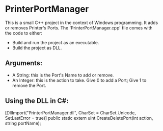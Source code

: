 # PrinterPortManager

This is a small C++ project in the context of Windows programming. It adds or removes Printer's Ports.
The 'PrinterPortManager.cpp' file comes with the code to either:
- Build and run the project as an executable.
- Build the project as DLL.

## Arguments:
- A String: this is the Port's Name to add or remove. 
- An Integer: this is the action to take. Give 0 to add a Port; Give 1 to remove the Port.  

## Using the DLL in C#:

[DllImport("PrinterPortManager.dll", CharSet = CharSet.Unicode, SetLastError = true)]
public static extern uint CreateDeletePort(int action, string portName);